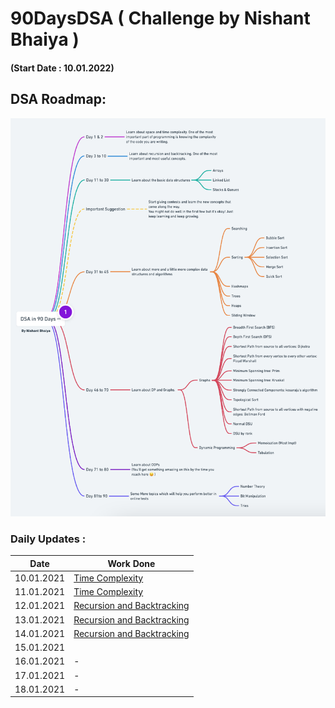 # 90DaysDSA ( Challenge by Nishant Bhaiya )

#### (Start Date : 10.01.2022)
## DSA Roadmap:

![Task](./assets/task.png)

### Daily Updates : 

| Date | Work Done |
| ----------- | ------------------|
| 10.01.2021 | [Time Complexity](Day1&2/day0ne.md) |
| 11.01.2021 | [Time Complexity](Day1&2/day0ne.md) |
| 12.01.2021 | [Recursion and Backtracking](Day3to10/Day-One.md)  |
| 13.01.2021 |  [Recursion and Backtracking](Day3to10/Day-Two.md) |
| 14.01.2021 | [Recursion and Backtracking](Day3to10/Day-Three.md) |
| 15.01.2021 |   |
| 16.01.2021 |  - |
| 17.01.2021 |  - |
| 18.01.2021 | -  |
